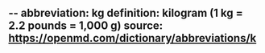 --
abbreviation: kg
definition: kilogram (1 kg = 2.2 pounds = 1,000 g)
source: https://openmd.com/dictionary/abbreviations/k
---

